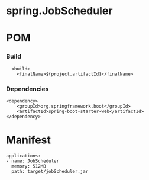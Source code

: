# spring.JobScheduler

# POM

### Build
```
  <build>
    <finalName>${project.artifactId}</finalName>
```
### Dependencies 

````aidl
<dependency>
    <groupId>org.springframework.boot</groupId>
    <artifactId>spring-boot-starter-web</artifactId>
</dependency>
````

# Manifest
```
applications:
- name: JobScheduler
  memory: 512MB
  path: target/jobScheduler.jar
```